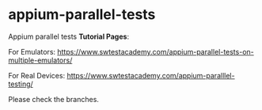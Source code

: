 # appium-parallel-tests
Appium parallel tests
**Tutorial Pages**: 

For Emulators: https://www.swtestacademy.com/appium-parallel-tests-on-multiple-emulators/

For Real Devices: https://www.swtestacademy.com/appium-paralllel-testing/

Please check the branches.
